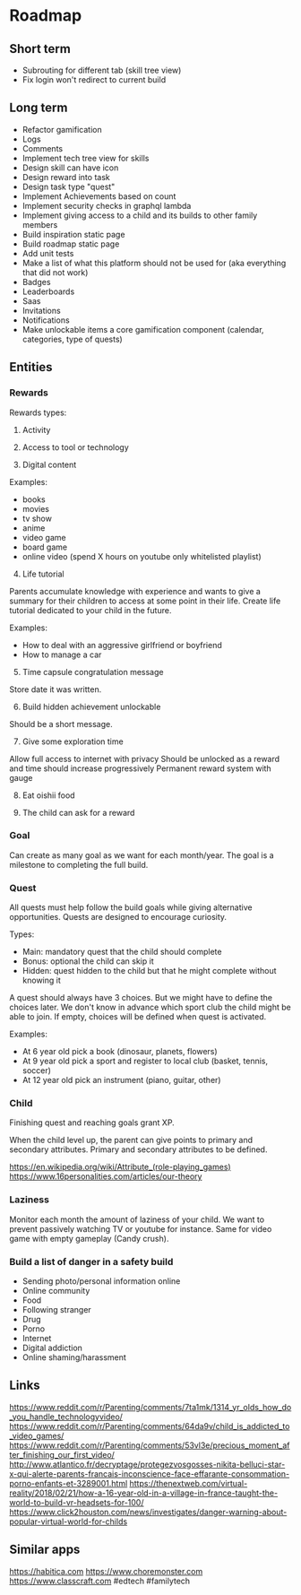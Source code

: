 Roadmap
=======

Short term
----------

- Subrouting for different tab (skill tree view)
- Fix login won't redirect to current build

Long term
---------

- Refactor gamification
- Logs
- Comments
- Implement tech tree view for skills
- Design skill can have icon
- Design reward into task
- Design task type "quest"
- Implement Achievements based on count
- Implement security checks in graphql lambda
- Implement giving access to a child and its builds to other family members
- Build inspiration static page
- Build roadmap static page
- Add unit tests
- Make a list of what this platform should not be used for (aka everything that did not work)
- Badges
- Leaderboards
- Saas
- Invitations
- Notifications
- Make unlockable items a core gamification component (calendar, categories, type of quests)


Entities
--------

### Rewards

Rewards types:

1) Activity

2) Access to tool or technology

3) Digital content

Examples:
- books
- movies
- tv show
- anime
- video game
- board game
- online video (spend X hours on youtube only whitelisted playlist)

4) Life tutorial

Parents accumulate knowledge with experience and wants to give a summary
for their children to access at some point in their life.
Create life tutorial dedicated to your child in the future.

Examples:
- How to deal with an aggressive girlfriend or boyfriend
- How to manage a car

5) Time capsule congratulation message

Store date it was written.

6) Build hidden achievement unlockable

Should be a short message.

7) Give some exploration time

Allow full access to internet with privacy
Should be unlocked as a reward and time should increase progressively
Permanent reward system with gauge

8) Eat oishii food

9) The child can ask for a reward

### Goal

Can create as many goal as we want for each month/year.
The goal is a milestone to completing the full build.

### Quest

All quests must help follow the build goals while giving alternative opportunities.
Quests are designed to encourage curiosity.

Types:
- Main: mandatory quest that the child should complete
- Bonus: optional the child can skip it
- Hidden: quest hidden to the child but that he might complete without knowing it

A quest should always have 3 choices.
But we might have to define the choices later.
We don't know in advance which sport club the child might be able to join.
If empty, choices will be defined when quest is activated.

Examples:
- At 6 year old pick a book (dinosaur, planets, flowers)
- At 9 year old pick a sport and register to local club (basket, tennis, soccer)
- At 12 year old pick an instrument (piano, guitar, other)

### Child

Finishing quest and reaching goals grant XP.

When the child level up, the parent can give points to primary and secondary attributes.
Primary and secondary attributes to be defined.

https://en.wikipedia.org/wiki/Attribute_(role-playing_games)
https://www.16personalities.com/articles/our-theory

### Laziness

Monitor each month the amount of laziness of your child.
We want to prevent passively watching TV or youtube for instance.
Same for video game with empty gameplay (Candy crush).

### Build a list of danger in a safety build

- Sending photo/personal information online
- Online community
- Food
- Following stranger
- Drug
- Porno
- Internet
- Digital addiction
- Online shaming/harassment


Links
-----

https://www.reddit.com/r/Parenting/comments/7ta1mk/1314_yr_olds_how_do_you_handle_technologyvideo/
https://www.reddit.com/r/Parenting/comments/64da9v/child_is_addicted_to_video_games/
https://www.reddit.com/r/Parenting/comments/53vl3e/precious_moment_after_finishing_our_first_video/
http://www.atlantico.fr/decryptage/protegezvosgosses-nikita-belluci-star-x-qui-alerte-parents-francais-inconscience-face-effarante-consommation-porno-enfants-et-3289001.html
https://thenextweb.com/virtual-reality/2018/02/21/how-a-16-year-old-in-a-village-in-france-taught-the-world-to-build-vr-headsets-for-100/
https://www.click2houston.com/news/investigates/danger-warning-about-popular-virtual-world-for-childs


Similar apps
------------

https://habitica.com
https://www.choremonster.com
https://www.classcraft.com
#edtech #familytech

